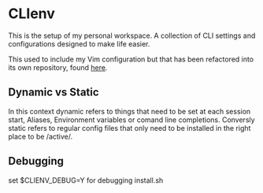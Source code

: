 CLIenv
======
This is the setup of my personal workspace. A collection of CLI settings and
configurations designed to make life easier.

This used to include my Vim configuration but that has been refactored into its own repository, found [here](https://github.com/anygard/.vim).

Dynamic vs Static
-----------------
In this context dynamic refers to things that need to be set at each session
start, Aliases, Environment variables or comand line completions. Conversly
static refers to regular config files that only need to be installed in the
right place to be /active/.

Debugging
---------
set $CLIENV_DEBUG=Y for debugging install.sh

